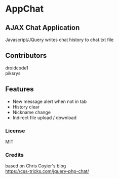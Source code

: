 # AppChat

## AJAX Chat Application
Javascript/JQuery writes chat history to chat.txt file

## Contributors

droidcode1<br />
piksrys

## Features
*   New message alert when not in tab
*   History clear
*   Nickname change
*   Indirect file upload / download

### License
MIT

### Credits

based on Chris Coyier's blog<br />
https://css-tricks.com/jquery-php-chat/